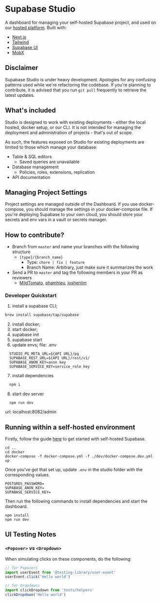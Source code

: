 # Supabase Studio

A dashboard for managing your self-hosted Supabase project, and used on our [hosted platform](https://app.supabase.com). Built with:

- [Next.js](https://nextjs.org/)
- [Tailwind](https://tailwindcss.com/)
- [Supabase UI](https://ui.supabase.com/)
- [MobX](https://www.mobxjs.com/)

## Disclaimer

Supabase Studio is under heavy development. Apologies for any confusing patterns used while we're refactoring the codebase. If you're planning to contribute, it is advised that you run `git pull` frequently to retrieve the latest updates.

## What's included

Studio is designed to work with existing deployments - either the local hosted, docker setup, or our CLI. It is not intended for managing the deployment and administration of projects - that's out of scope.

As such, the features exposed on Studio for existing deployments are limited to those which manage your database:

- Table & SQL editors
  - Saved queries are unavailable
- Database management
  - Policies, roles, extensions, replication
- API documentation

## Managing Project Settings

Project settings are managed outside of the Dashboard. If you use docker-compose, you should manage the settings in your docker-compose file. If you're deploying Supabase to your own cloud, you should store your secrets and env vars in a vault or secrets manager.

## How to contribute?

- Branch from `master` and name your branches with the following structure
  - `{type}/{branch_name}`
    - Type: `chore | fix | feature`
    - Branch Name: Arbitrary, just make sure it summarizes the work
- Send a PR to `master` and tag the following members in your PR as reviewers
  - [MildTomato](https://github.com/mildtomato), [phamhieu](https://github.com/phamhieu), [joshenlim](https://github.com/joshenlim)

### Developer Quickstart

1. install a supabase CLI;
```bash
brew install supabase/tap/supabase
```
2. install docker;
3. start docker;
4. supabase init
5. supabase start
6. update envs; file: .env
```
  STUDIO_PG_META_URL=${API URL}/pg
  SUPABASE_REST_URL=${API URL}/rest/v1/
  SUPABASE_ANON_KEY=anon key
  SUPABASE_SERVICE_KEY=service_role key
```
7. install dependencies
```bash
  npm i
```
8. start dev server
```
  npm run dev
```

url: localhost:8082/admin


## Running within a self-hosted environment

Firstly, follow the guide [here](https://supabase.com/docs/guides/hosting/docker) to get started with self-hosted Supabase.

```
cd ..
cd docker
docker-compose -f docker-compose.yml -f ./dev/docker-compose.dev.yml up
```

Once you've got that set up, update `.env` in the studio folder with the corresponding values.

```
POSTGRES_PASSWORD=
SUPABASE_ANON_KEY=
SUPABASE_SERVICE_KEY=
```

Then run the following commands to install dependencies and start the dashboard.

```
npm install
npm run dev
```

## UI Testing Notes

### `<Popover>` vs `<Dropdown>`

When simulating clicks on these components, do the following:

```js
// for Popovers
import userEvent from '@testing-library/user-event'
userEvent.click('Hello world')

// for Dropdowns
import clickDropdown from 'tests/helpers'
clickDropdown('Hello world')
```
